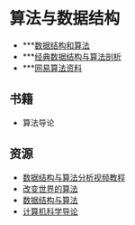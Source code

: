# 算法与数据结构

- ***[数据结构和算法](http://study.163.com/course/courseMain.htm?courseId=468002)
- ***[经典数据结构与算法剖析](http://study.163.com/course/courseMain.htm?courseId=555010#/courseDetail)
- ***[网易算法资料](http://v.163.com/special/opencourse/algorithms.html)

## 书籍

- 算法导论

## 资源

- [数据结构与算法分析视频教程](http://i.youku.com/u/UOTY0OTQzNDA=/playlists)
- [改变世界的算法](http://mobile.51cto.com/news-456074.htm)
- [数据结构与算法](http://edu.csdn.net/course/detail/1344)
- [计算机科学导论](http://open.163.com/special/lectureroncomputerscience/)
